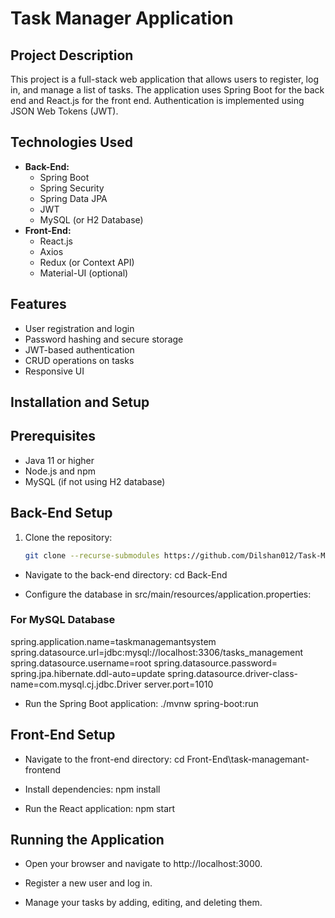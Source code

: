 # Task Manager Application

## Project Description
This project is a full-stack web application that allows users to register, log in, and manage a list of tasks. The application uses Spring Boot for the back end and React.js for the front end. Authentication is implemented using JSON Web Tokens (JWT).

## Technologies Used
- **Back-End:**
  - Spring Boot
  - Spring Security
  - Spring Data JPA
  - JWT
  - MySQL (or H2 Database)
- **Front-End:**
  - React.js
  - Axios
  - Redux (or Context API)
  - Material-UI (optional)

## Features
- User registration and login
- Password hashing and secure storage
- JWT-based authentication
- CRUD operations on tasks
- Responsive UI

## Installation and Setup

## Prerequisites
- Java 11 or higher
- Node.js and npm
- MySQL (if not using H2 database)

## Back-End Setup

1. Clone the repository:
   ```bash
   git clone --recurse-submodules https://github.com/Dilshan012/Task-Management-System.git

-  Navigate to the back-end directory: cd Back-End

- Configure the database in src/main/resources/application.properties:

### For MySQL Database
spring.application.name=taskmanagemantsystem
spring.datasource.url=jdbc:mysql://localhost:3306/tasks_management
spring.datasource.username=root
spring.datasource.password=<YourPassword>
spring.jpa.hibernate.ddl-auto=update
spring.datasource.driver-class-name=com.mysql.cj.jdbc.Driver
server.port=1010

- Run the Spring Boot application: ./mvnw spring-boot:run

## Front-End Setup
- Navigate to the front-end directory: cd Front-End\task-managemant-frontend

- Install dependencies: npm install

- Run the React application: npm start

## Running the Application
- Open your browser and navigate to http://localhost:3000.

- Register a new user and log in.

- Manage your tasks by adding, editing, and deleting them.

